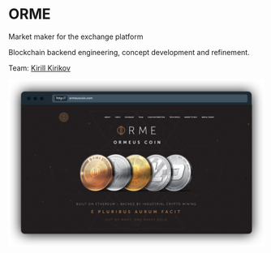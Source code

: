 # ORME

Market maker for the exchange platform

Blockchain backend engineering, concept development and refinement.

Team: [Kirill Kirikov](../organization/credentials-wip/kirill-kirikov.md)

![](../.gitbook/assets/image%20%2829%29.png)

